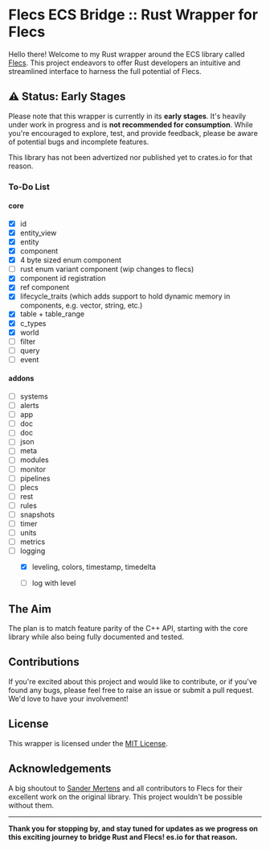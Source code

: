 # Flecs ECS Bridge :: Rust Wrapper for Flecs

Hello there! Welcome to my Rust wrapper around the ECS library called [Flecs](https://github.com/SanderMertens/flecs). This project endeavors to offer Rust developers an intuitive and streamlined interface to harness the full potential of Flecs.

## ⚠️ Status: Early Stages

Please note that this wrapper is currently in its **early stages**. It's heavily under work in progress and is **not recommended for consumption**. While you're encouraged to explore, test, and provide feedback, please be aware of potential bugs and incomplete features.

This library has not been advertized nor published yet to crates.io for that reason.

### To-Do List

#### core
- [x] id
- [x] entity_view
- [x] entity
- [x] component
- [x] 4 byte sized enum component
- [ ] rust enum variant component (wip changes to flecs)
- [x] component id registration
- [x] ref component
- [x] lifecycle_traits (which adds support to hold dynamic memory in components, e.g. vector, string, etc.)
- [x] table + table_range
- [x] c_types
- [x] world
- [ ] filter
- [ ] query
- [ ] event

#### addons
- [ ] systems
- [ ] alerts
- [ ] app
- [ ] doc
- [ ] doc
- [ ] json
- [ ] meta
- [ ] modules
- [ ] monitor
- [ ] pipelines
- [ ] plecs
- [ ] rest
- [ ] rules
- [ ] snapshots
- [ ] timer
- [ ] units
- [ ] metrics
- [ ] logging
    - [x] leveling, colors, timestamp, timedelta
    - [ ] log with level


## The Aim

The plan is to match feature parity of the C++ API, starting with the core library while also being fully documented and tested.

## Contributions

If you're excited about this project and would like to contribute, or if you've found any bugs, please feel free to raise an issue or submit a pull request. We'd love to have your involvement!

## License

This wrapper is licensed under the [MIT License](LICENSE).

## Acknowledgements

A big shoutout to [Sander Mertens](https://github.com/SanderMertens) and all contributors to Flecs for their excellent work on the original library. This project wouldn't be possible without them.


---

**Thank you for stopping by, and stay tuned for updates as we progress on this exciting journey to bridge Rust and Flecs!
es.io for that reason.**
